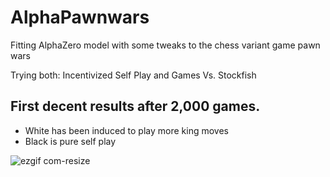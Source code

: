 # AlphaPawnwars
Fitting AlphaZero model with some tweaks to the chess variant game pawn wars

Trying both: Incentivized Self Play and Games Vs. Stockfish



## First decent results after 2,000 games. 

- White has been induced to play more king moves
- Black is pure self play

![ezgif com-resize](https://github.com/lordyabu/AlphaPawnwars/assets/92772420/79df3e5f-de99-499f-85b8-6e5f5ab48bda)

